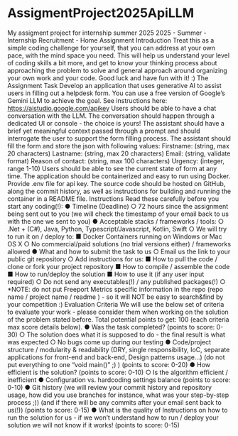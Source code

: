 # AssigmentProject2025ApiLLM
My assigment project for internship summer 2025
2025 - Summer - Internship Recruitment -
Home Assignment
Introduction
Treat this as a simple coding challenge for yourself, that you can address at your own pace,
with the mind space you need. This will help us understand your level of coding skills a bit
more, and get to know your thinking process about approaching the problem to solve and
general approach around organizing your own work and your code.
Good luck and have fun with it! :)
The Assignment
Task
Develop an application that uses generative AI to assist users in filling out a helpdesk form.
You can use a free version of Google’s Gemini LLM to achieve the goal. See instructions
here: https://aistudio.google.com/apikey
Users should be able to have a chat conversation with the LLM. The conversation should
happen through a dedicated UI or console - the choice is yours!
The assistant should have a brief yet meaningful context passed through a prompt and
should interrogate the user to support the form filling process. The assistant should fill the
form and store the json with following values:
Firstname: (string, max 20 characters)
Lastname: (string, max 20 characters)
Email: (string, validate format)
Reason of contact: (string, max 100 characters)
Urgency: (integer, range 1-10)
Users should be able to see the current state of form at any time.
The application should be containerized and easy to run using Docker. Provide .env file for
api key. The source code should be hosted on GitHub, along the commit history, as well as
instructions for building and running the container in a README file.
Instructions
Read these carefully before you start any coding(!):
● Timeline (Deadline)
○ 72 hours since the assignment being sent out to you (we will check the
timestamp of your email back to us with the one we sent to you)
● Acceptable stacks / frameworks / tools:
○ .Net + (C#), Java, Python, Typescript/Javascript, Kotlin, Swift
○ We will try to run it on / deploy to:
■ Docker Containers running on Windows or Mac OS X
○ No commercial/paid solutions (no trial versions either) / frameworks allowed
● What and how to submit the task to us
○ Email us the link to your public git repository
○ Add instructions for us:
■ How to pull the code / clone or fork your project repository
■ How to compile / assemble the code
■ How to run/deploy the solution
■ How to use it (if any user input required)
○ Do not send any executables(!) / any published packages(!)
○ *NOTE: do not put Freeport Metrics specific information in the repo (repo
name / project name / readme ) - so it will NOT be easy to search&find by
your competition :)
Evaluation Criteria
We will use the below set of criteria to evaluate your work - please consider them when
working on the solution of the problem stated before. Total potential points to get: 100 (each
criteria max score details below).
● Was the task completed? (points to score: 0-30)
○ The solution does what it is supposed to do - the final result is what was
expected
○ No bugs come up during our testing
● Code/project structure / modularity & readability (DRY, single responsibility, IoC,
separate applications for front-end and back-end, Design patterns usage...) (do not
put everything to one “void main()” ;) ) (points to score: 0-20)
● How efficient is the solution? (points to score: 0-10)
○ Is the algorithm efficient / inefficient
● Configuration vs. hardcoding settings balance (points to score: 0-10)
● Git history (we will review your commit history and repository usage, how did you use
branches for instance, what was your step-by-step process ;)) (and if there will be
any commits after your email sent back to us(!)) (points to score: 0-15)
● What is the quality of Instructions on how to run the solution for us - if we won’t
understand how to run / deploy your solution we will not know if it works! (points to
score: 0-15)
